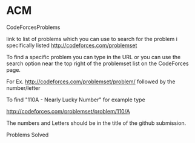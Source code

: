 ACM
===

CodeForcesProblems

link to list of problems which you can use to search for the problem i specifically listed
http://codeforces.com/problemset 

To find a specific problem you can type in the URL or 
you can use the search option near the top right of the problemset list on the CodeForces page.

For Ex.
http://codeforces.com/problemset/problem/
followed by the number/letter

To find "110A - Nearly Lucky Number" for example type

http://codeforces.com/problemset/problem/110/A

The numbers and Letters should be in the title of the github submission.

Problems Solved
